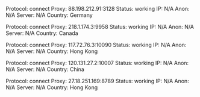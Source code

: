 Protocol: connect
Proxy: 88.198.212.91:3128
Status: working
IP: N/A
Anon: N/A
Server: N/A
Country: Germany

Protocol: connect
Proxy: 218.1.174.3:9958
Status: working
IP: N/A
Anon: N/A
Server: N/A
Country: Canada

Protocol: connect
Proxy: 117.72.76.3:10090
Status: working
IP: N/A
Anon: N/A
Server: N/A
Country: Hong Kong

Protocol: connect
Proxy: 120.131.27.2:10007
Status: working
IP: N/A
Anon: N/A
Server: N/A
Country: China

Protocol: connect
Proxy: 27.18.251.169:8789
Status: working
IP: N/A
Anon: N/A
Server: N/A
Country: Hong Kong

